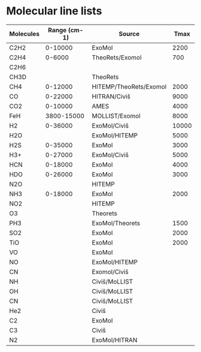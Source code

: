 # Molecular line lists

Molecules     |   Range (cm-1)|    Source              |    Tmax
---------| --------- |  --------------- | ---------|
C2H2          |  0-10000      |  ExoMol                |      2200
C2H4          |  0-6000       |  TheoRets/Exomol       |       700
C2H6          |               |                        |
CH3D          |               |  TheoRets              |
CH4           |  0-12000      |  HITEMP/TheoRets/Exomol|      2000
CO            |  0-22000      |  HITRAN/Civiš          |      9000
CO2           |  0-10000      |  AMES                  |      4000
FeH           |  3800-15000   |  MOLLIST/Exomol        |      8000
H2            |  0-36000      |  ExoMol/Civiš          |     10000
H2O           |               |  ExoMol/HITEMP         |      5000
H2S           |  0-35000      |  ExoMol                |      3000
H3+           |  0-27000      |  ExoMol/Civiš          |      5000
HCN           |  0-18000      |  ExoMol                |      4000
HDO           |  0-26000      |  ExoMol                |      3000
N2O           |               |  HITEMP                |
NH3           |  0-18000      |  ExoMol                |      2000
NO2           |               |  HITEMP                |
O3            |               |  Theorets              |
PH3           |               |  ExoMol/Theorets       |      1500
SO2           |               |  ExoMol                |      2000
TiO           |               |  ExoMol                |      2000
VO            |               |  ExoMol                |
NO            |               |  ExoMol/HITEMP         |
CN            |               |  Exomol/Civiš          |
NH            |               |  Civiš/MoLLIST         |
OH            |               |  Civiš/MoLLIST         |
CN            |               |  Civiš/MoLLIST         |
He2           |               |  Civiš                 |
C2            |               |  ExoMol                |
C3            |               |  Civiš                 |
N2            |               |  ExoMol/HITRAN         |


